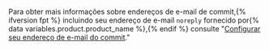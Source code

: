 Para obter mais informações sobre endereços de e-mail de commit,{% ifversion fpt %} incluindo seu endereço de e-mail `noreply` fornecido por{% data variables.product.product_name %},{% endif %} consulte "[Configurar seu endereço de e-mail do commit](/articles/setting-your-commit-email-address)."
